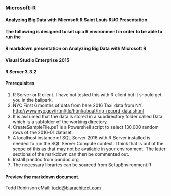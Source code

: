 ### Microsoft-R
#### Analyzing Big Data with Microsoft R Saint Louis RUG Presentation
#### The following is designed to set up a R environment in order to be able to run the
#### R markdown presentation on Analyzing Big Data with Microsoft R
#### Visual Studio Enterprise 2015
#### R Server 3.3.2

#### Prerequisites
1. R Server or R client. I have not tested this with R client but it should get you in the ballpark.
2. NYC First 6 months of data from here
 2016 Taxi data from NY.
http://www.nyc.gov/html/tlc/html/about/trip_record_data.shtml
3. It is assumed that the data is stored in a subdirectory folder called Data which is a subfolder of the working directory.
4. CreateSampleFile.ps1 is a Powershell script to select 130,000 random rows of the 2016-01 dataset.
5. A localhost instance of SQL Server 2016 with R Server installed is needed to run the SQL Server Compute context. 
	I think that is out of the scope of this as that may not be available in your environment. The latter sections of the markdown can then be commented out.
6. Install pandoc from pandoc.org
7. The necessary libraries can be sourced from SetupEnvironment.R

#### Preview the markdown document.

Todd Robinson
eMail: todd@biarachitect.com